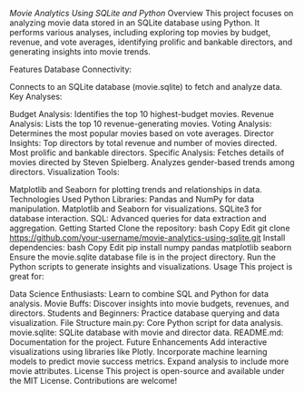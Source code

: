 *Movie Analytics Using SQLite and Python*
Overview
This project focuses on analyzing movie data stored in an SQLite database using Python. It performs various analyses, including exploring top movies by budget, revenue, and vote averages, identifying prolific and bankable directors, and generating insights into movie trends.

Features
Database Connectivity:

Connects to an SQLite database (movie.sqlite) to fetch and analyze data.
Key Analyses:

Budget Analysis: Identifies the top 10 highest-budget movies.
Revenue Analysis: Lists the top 10 revenue-generating movies.
Voting Analysis: Determines the most popular movies based on vote averages.
Director Insights:
Top directors by total revenue and number of movies directed.
Most prolific and bankable directors.
Specific Analysis:
Fetches details of movies directed by Steven Spielberg.
Analyzes gender-based trends among directors.
Visualization Tools:

Matplotlib and Seaborn for plotting trends and relationships in data.
Technologies Used
Python Libraries:
Pandas and NumPy for data manipulation.
Matplotlib and Seaborn for visualizations.
SQLite3 for database interaction.
SQL:
Advanced queries for data extraction and aggregation.
Getting Started
Clone the repository:
bash
Copy
Edit
git clone https://github.com/your-username/movie-analytics-using-sqlite.git
Install dependencies:
bash
Copy
Edit
pip install numpy pandas matplotlib seaborn
Ensure the movie.sqlite database file is in the project directory.
Run the Python scripts to generate insights and visualizations.
Usage
This project is great for:

Data Science Enthusiasts: Learn to combine SQL and Python for data analysis.
Movie Buffs: Discover insights into movie budgets, revenues, and directors.
Students and Beginners: Practice database querying and data visualization.
File Structure
main.py: Core Python script for data analysis.
movie.sqlite: SQLite database with movie and director data.
README.md: Documentation for the project.
Future Enhancements
Add interactive visualizations using libraries like Plotly.
Incorporate machine learning models to predict movie success metrics.
Expand analysis to include more movie attributes.
License
This project is open-source and available under the MIT License. Contributions are welcome!
